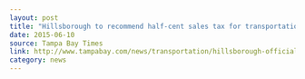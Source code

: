 ```yaml
---
layout: post
title: "Hillsborough to recommend half-cent sales tax for transportation needs"
date: 2015-06-10
source: Tampa Bay Times
link: http://www.tampabay.com/news/transportation/hillsborough-officials-to-recommend-half-cent-sales-tax-for-transit/2233081
category: news
---
```


